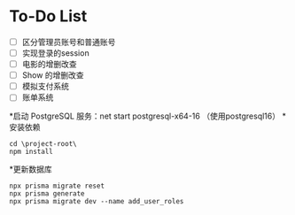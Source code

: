 # To-Do List

- [ ] 区分管理员账号和普通账号
- [ ] 实现登录的session
- [ ] 电影的增删改查
- [ ] Show 的增删改查
- [ ] 模拟支付系统
- [ ] 账单系统

*启动 PostgreSQL 服务：net start postgresql-x64-16 （使用postgresql16）
*安装依赖
```
cd \project-root\
npm install
```
*更新数据库
```
npx prisma migrate reset
npx prisma generate
npx prisma migrate dev --name add_user_roles

```


